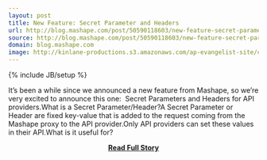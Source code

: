 ```yaml
---
layout: post
title: New Feature: Secret Parameter and Headers
url: http://blog.mashape.com/post/50590118603/new-feature-secret-parameter-and-headers
source: http://blog.mashape.com/post/50590118603/new-feature-secret-parameter-and-headers
domain: blog.mashape.com
image: http://kinlane-productions.s3.amazonaws.com/ap-evangelist-site/curated/screenshots/8826_blog_mashape_com.png
---
```

{% include JB/setup %}<p>It’s been a while since we announced a new feature from Mashape, so we’re very excited to announce this one:  Secret Parameters and Headers for API providers.What is a Secret Parameter/Header?A Secret Parameter or Header are fixed key-value that is added to the request coming from the Mashape proxy to the API provider.Only API providers can set these values in their API.What is it useful for?</p>
<center><p><a href="http://blog.mashape.com/post/50590118603/new-feature-secret-parameter-and-headers" style='padding:25px; font-sze:18px; font-weight: bold;'>Read Full Story</a></p></center>
